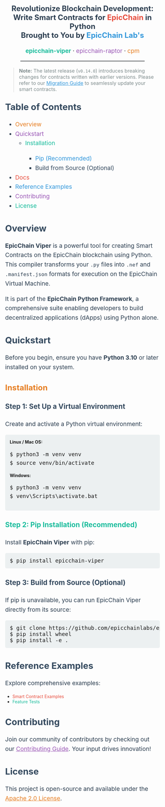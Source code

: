 <p align="center" style="font-size: 1.5rem; font-weight: bold; color: #2c3e50;">
  Revolutionize Blockchain Development: Write Smart Contracts for <span style="color: #e74c3c;">EpicChain</span> in Python
  <br/>
  Brought to You by <b style="color: #3498db;">EpicChain Lab's</b>
</p>

<p align="center" style="font-size: 1.2rem;">
  <a href="https://github.com/epicchainlabs/epicchain-viper" style="color: #1abc9c; text-decoration: none;"><strong>epicchain-viper</strong></a> · 
  <a href="https://github.com/epicchainlabs/epicchain-raptor" style="color: #9b59b6; text-decoration: none;">epicchain-raptor</a> · 
  <a href="https://github.com/epicchainlabs/cpm" style="color: #e67e22; text-decoration: none;">cpm</a>
</p>

<hr style="border: 1px solid #bdc3c7; margin: 20px auto; width: 80%;">

<blockquote style="font-size: 1rem; color: #7f8c8d;">
  <b>Note:</b> The latest release (<code>v0.14.0</code>) introduces breaking changes for contracts written with earlier versions. Please refer to our <a href="/docs/migration-guide-v0.14.0.md" style="color: #3498db;">Migration Guide</a> to seamlessly update your smart contracts.
</blockquote>

<h2 style="font-size: 1.8rem; color: #34495e; margin-top: 30px;">Table of Contents</h2>
<ul style="font-size: 1.2rem; line-height: 1.6; color: #2c3e50;">
  <li><a href="#overview" style="color: #e67e22; text-decoration: none;">Overview</a></li>
  <li><a href="#quickstart" style="color: #9b59b6; text-decoration: none;">Quickstart</a>
    <ul>
      <li><a href="#installation" style="color: #1abc9c; text-decoration: none;">Installation</a></li>
      <ul>
        <li><a href="#pip-recommended" style="color: #3498db; text-decoration: none;">Pip (Recommended)</a></li>
        <li><a href="#build-from-source-optional" style="color: #34495e; text-decoration: none;">Build from Source (Optional)</a></li>
      </ul>
    </ul>
  </li>
  <li><a href="#docs" style="color: #e74c3c; text-decoration: none;">Docs</a></li>
  <li><a href="#reference-examples" style="color: #3498db; text-decoration: none;">Reference Examples</a></li>
  <li><a href="#contributing" style="color: #9b59b6; text-decoration: none;">Contributing</a></li>
  <li><a href="#license" style="color: #1abc9c; text-decoration: none;">License</a></li>
</ul>

<h2 id="overview" style="font-size: 1.8rem; color: #34495e;">Overview</h2>
<p style="font-size: 1.2rem; line-height: 1.6; color: #2c3e50;">
  <b>EpicChain Viper</b> is a powerful tool for creating Smart Contracts on the EpicChain blockchain using Python. This compiler transforms your <code>.py</code> files into <code>.nef</code> and <code>.manifest.json</code> formats for execution on the EpicChain Virtual Machine.
</p>
<p style="font-size: 1.2rem; line-height: 1.6; color: #2c3e50;">
  It is part of the <b>EpicChain Python Framework</b>, a comprehensive suite enabling developers to build decentralized applications (dApps) using Python alone.
</p>

<h2 id="quickstart" style="font-size: 1.8rem; color: #34495e;">Quickstart</h2>
<p style="font-size: 1.2rem; line-height: 1.6; color: #2c3e50;">
  Before you begin, ensure you have <b>Python 3.10</b> or later installed on your system.
</p>

<h3 id="installation" style="font-size: 1.6rem; color: #e67e22;">Installation</h3>

<h4 style="font-size: 1.4rem; color: #34495e;">Step 1: Set Up a Virtual Environment</h4>
<p style="font-size: 1.2rem; line-height: 1.6; color: #2c3e50;">
  Create and activate a Python virtual environment:
</p>

<div style="background: #ecf0f1; padding: 15px; border-radius: 5px;">
<b>Linux / Mac OS:</b>
<pre style="font-size: 1.1rem; line-height: 1.6;">
$ python3 -m venv venv
$ source venv/bin/activate
</pre>
<b>Windows:</b>
<pre style="font-size: 1.1rem; line-height: 1.6;">
$ python3 -m venv venv
$ venv\Scripts\activate.bat
</pre>
</div>

<h4 id="pip-recommended" style="font-size: 1.4rem; color: #1abc9c;">Step 2: Pip Installation (Recommended)</h4>
<p style="font-size: 1.2rem; line-height: 1.6; color: #2c3e50;">
  Install <b>EpicChain Viper</b> with pip:
</p>
<pre style="background: #ecf0f1; padding: 15px; border-radius: 5px; font-size: 1.1rem;">
$ pip install epicchain-viper
</pre>

<h4 id="build-from-source-optional" style="font-size: 1.4rem; color: #34495e;">Step 3: Build from Source (Optional)</h4>
<p style="font-size: 1.2rem; line-height: 1.6; color: #2c3e50;">
  If pip is unavailable, you can run EpicChain Viper directly from its source:
</p>
<pre style="background: #ecf0f1; padding: 15px; border-radius: 5px; font-size: 1.1rem;">
$ git clone https://github.com/epicchainlabs/epicchain-viper.git
$ pip install wheel
$ pip install -e .
</pre>

<h2 id="reference-examples" style="font-size: 1.8rem; color: #34495e;">Reference Examples</h2>
<p style="font-size: 1.2rem; line-height: 1.6; color: #2c3e50;">
  Explore comprehensive examples:
  <ul>
    <li><a href="/epicchain_test/examples" style="color: #e74c3c; text-decoration: none;">Smart Contract Examples</a></li>
    <li><a href="/epicchain_test/test_sc" style="color: #1abc9c; text-decoration: none;">Feature Tests</a></li>
  </ul>
</p>

<h2 id="contributing" style="font-size: 1.8rem; color: #34495e;">Contributing</h2>
<p style="font-size: 1.2rem; line-height: 1.6; color: #2c3e50;">
  Join our community of contributors by checking out our <a href="CONTRIBUTING.md" style="color: #9b59b6;">Contributing Guide</a>. Your input drives innovation!
</p>

<h2 id="license" style="font-size: 1.8rem; color: #34495e;">License</h2>
<p style="font-size: 1.2rem; line-height: 1.6; color: #2c3e50;">
  This project is open-source and available under the <a href="https://github.com/epicchainlabs/epicchain-viper/blob/master/LICENSE" style="color: #e67e22;">Apache 2.0 License</a>.
</p>
